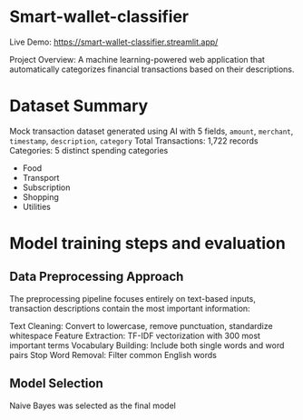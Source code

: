 # Smart-wallet-classifier

Live Demo: https://smart-wallet-classifier.streamlit.app/

Project Overview: A machine learning-powered web application that automatically categorizes financial transactions based on their descriptions.

# Dataset Summary
Mock transaction dataset generated using AI with 5 fields, `amount`, `merchant`, `timestamp`, `description`, `category`
Total Transactions: 1,722 records
Categories: 5 distinct spending categories
- Food
- Transport
- Subscription
- Shopping 
- Utilities

# Model training steps and evaluation
## Data Preprocessing Approach
The preprocessing pipeline focuses entirely on text-based inputs, transaction descriptions contain the most important information:

Text Cleaning: Convert to lowercase, remove punctuation, standardize whitespace
Feature Extraction: TF-IDF vectorization with 300 most important terms
Vocabulary Building: Include both single words and word pairs
Stop Word Removal: Filter common English words

## Model Selection
Naive Bayes was selected as the final model

